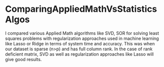 # ComparingAppliedMathVsStatisticsAlgos
I compared various Applied Math algorithms like SVD, SOR for solving least squares problems with regularization approaches 
used in machine learning like Lasso or Ridge in terms of system time and accuracy.
This was when our dataset is sparse (n>p) and has full column rank. In the case of rank deficient matrix, 
SVD as well as regularization approaches like Lasso will give good results.

